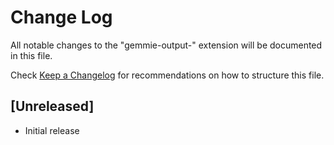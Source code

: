 # Change Log

All notable changes to the "gemmie-output-" extension will be documented in this file.

Check [Keep a Changelog](http://keepachangelog.com/) for recommendations on how to structure this file.

## [Unreleased]

- Initial release